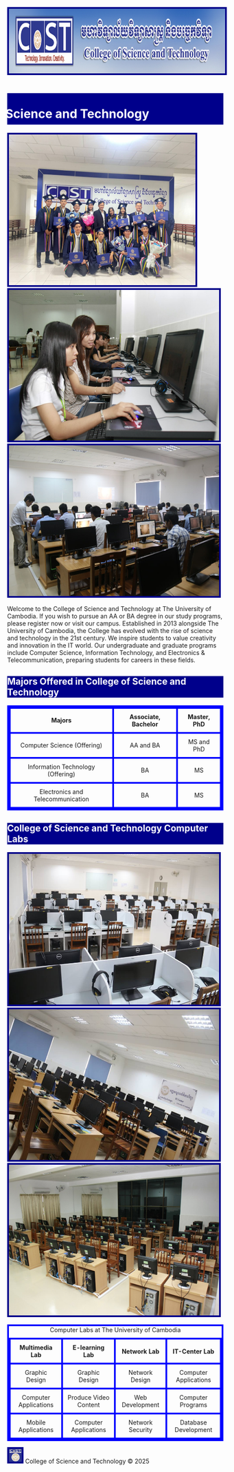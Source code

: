 <!DOCTYPE html>
<html>
<head>
    <title>College CoST</title>
    <meta charset="UTF-8">
    <meta name="viewport" content="width=device-width, initial-scale=1.0">
    <link href="https://fonts.googleapis.com/css2?family=Roboto:wght@400;700&display=swap" rel="stylesheet">
    <link rel="icon" type="image/x-icon" href="uc.png">
    <link rel="stylesheet" href="styles.css">
    <style>
        img {
            border: 4px solid darkblue;
        }
        table {
            width: 100%;
            border-collapse: collapse;
            border: 4px solid blue; /* Adds bold border to entire table */
        }
        th, td {
            border: 4px solid blue; /* Adds bold border to all table cells */
            padding: 10px; /* Adds padding for better readability */
            text-align: center;
        }
        tbody {
            display: table-row-group;
            vertical-align: middle;
            unicode-bidi: isolate;
            border-color: inherit;
        }
    </style>
</head>
<body>
    <img src="banner.jpg" style="width: 1490px; height: 150px;">
    <h1 style="color:white; background-color:darkblue">
        <marquee behavior="scroll" direction="right" scrollamount="8">
            <img src="cost.jpg" alt="images" style="width:130px; height:50px;">
            ស្វាគមន៍🌸 Welcome 🌸 College of Science and Technology
        </marquee>
    </h1>
    <img src="1.jpg" style="width: 435px; height:350px;">
    <img src="2.jpg" style="width: 490px; height:350px;">
    <img src="3.jpg" style="width: 490px; height:350px;">
    <p>
        Welcome to the College of Science and Technology at The University of Cambodia. If you wish to pursue an AA or BA degree in our study programs, please register now or visit our campus. Established in 2013 alongside The University of Cambodia, the College has evolved with the rise of science and technology in the 21st century. We inspire students to value creativity and innovation in the IT world. Our undergraduate and graduate programs include Computer Science, Information Technology, and Electronics & Telecommunication, preparing students for careers in these fields.
    </p>
    <h2 style="color:white; background-color:darkblue">Majors Offered in College of Science and Technology</h2>
    <table>
        <tr>
            <th>Majors</th>
            <th>Associate, Bachelor</th>
            <th>Master, PhD</th>
        </tr>
        <tr>
            <td>Computer Science (Offering)</td>
            <td>AA and BA</td>
            <td>MS and PhD</td>
        </tr>
        <tr>
            <td>Information Technology (Offering)</td>
            <td>BA</td>
            <td>MS</td>
        </tr>
        <tr>
            <td>Electronics and Telecommunication</td>
            <td>BA</td>
            <td>MS</td>
        </tr>
    </table>
    <h2 style="color:white; background-color:darkblue">College of Science and Technology Computer Labs</h2>
    <img src="graphic.jpg" style="width: 490px; height:350px;">
    <img src="IT-center.jpg" style="width: 490px; height:350px;">
    <img src="Network.jpg" style="width: 490px; height:350px;">
    <table>
        <caption>Computer Labs at The University of Cambodia</caption>
        <tr>
            <th>Multimedia Lab</th>
            <th>E-learning Lab</th>
            <th>Network Lab</th>
            <th>IT-Center Lab</th>
        </tr>
        <tr>
            <td>Graphic Design</td>
            <td>Graphic Design</td>
            <td>Network Design</td>
            <td>Computer Applications</td>
        </tr>
        <tr>
            <td>Computer Applications</td>
            <td>Produce Video Content</td>
            <td>Web Development</td>
            <td>Computer Programs</td>
        </tr>
        <tr>
            <td>Mobile Applications</td>
            <td>Computer Applications</td>
            <td>Network Security</td>
            <td>Database Development</td>
        </tr>
    </table>
</body>
<footer>
    <img src="icon.jpg" width="30" height="30">
    College of Science and Technology &copy; 2025
</footer>
</html>
